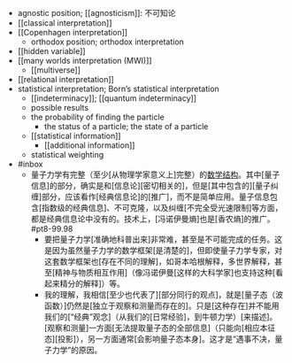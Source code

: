 - agnostic position; [[agnosticism]]: 不可知论
- [[classical interpretation]]
- [[Copenhagen interpretation]]
    - orthodox position; orthodox interpretation
- [[hidden variable]]
- [[many worlds interpretation (MWI)]]
    - [[multiverse]]
- [[relational interpretation]]
- statistical interpretation; Born’s statistical interpretation
    - [[indeterminacy]]; [[quantum indeterminacy]]
    - possible results
    - the probability of finding the particle
        - the status of a particle; the state of a particle
    - [[statistical information]]
        - [[additional information]]
    - statistical weighting
- #inbox
    - 量子力学有完整（至少[从物理学家意义上]完整）的[数学结构](https://www.zhihu.com/question/490232232/answer/2154816539)。其中[量子信息]的部分，确实是和[信息论][密切相关的]，但是[其中包含的][量子纠缠]部分，应该看作[经典信息论]的[推广]，而不是简单应用。量子信息包含[指数级的经典信息]、不可克隆，以及纠缠[不完全受光速限制]等方面，都是经典信息论中没有的。技术上，[冯诺伊曼熵]也是[香农熵]的推广。 #pt8-99.98
        - 要把量子力学[准确地科普出来]非常难，甚至是不可能完成的任务。这是因为虽然量子力学的数学框架[是清楚的]，但即使量子力学专家，对这套数学框架也[存在不同的理解]，如哥本哈根解释，多世界解释，甚至[精神与物质相互作用]（像冯诺伊曼[这样的大科学家]也支持这种[看起来精分的解释]）等。
        - 我的理解，我相信[至少也代表了][部分同行的观点]，就是[量子态（波函数）]仍然是[独立于观察和测量而存在的]。只是[这种存在]并不能用我们的[“经典”观念]（从我们的[日常经验]，到牛顿力学）[来描述]。[观察和测量]一方面[无法提取量子态的全部信息]（只能向[相应本征态][投影]），另一方面通常[会影响量子态本身]。这才是“遇事不决，量子力学”的原因。
